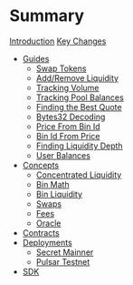 # Summary

[Introduction](./introduction.md)
[Key Changes](./key-changes.md)

- [Guides](./guides.md)
  - [Swap Tokens]()
  - [Add/Remove Liquidity]()
  - [Tracking Volume]()
  - [Tracking Pool Balances]()
  - [Finding the Best Quote]()
  - [Bytes32 Decoding]()
  - [Price From Bin Id]()
  - [Bin Id From Price]()
  - [Finding Liquidity Depth]()
  - [User Balances]()
- [Concepts](./concepts.md)
  - [Concentrated Liquidity]()
  - [Bin Math]()
  - [Bin Liquidity]()
  - [Swaps]()
  - [Fees]()
  - [Oracle]()
- [Contracts](./contracts.md)
- [Deployments](./deployments.md)
  - [Secret Mainner]()
  - [Pulsar Testnet](./deployments/pulsar.md)
- [SDK]()
